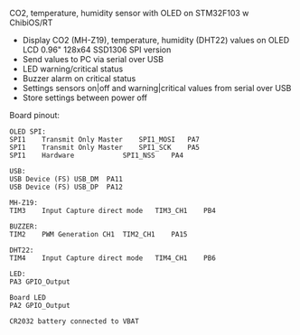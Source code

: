 CO2, temperature, humidity sensor with OLED on STM32F103 w ChibiOS/RT

* Display CO2 (MH-Z19), temperature, humidity (DHT22) values on OLED LCD 0.96" 128x64 SSD1306 SPI version
* Send values to PC via serial over USB
* LED warning/critical status
* Buzzer alarm on critical status
* Settings sensors on|off and warning|critical values from serial over USB
* Store settings between power off

Board pinout:
```
OLED SPI:
SPI1	Transmit Only Master	SPI1_MOSI	PA7
SPI1	Transmit Only Master	SPI1_SCK	PA5
SPI1	Hardware	        SPI1_NSS	PA4

USB:
USB	Device (FS)	USB_DM	PA11
USB	Device (FS)	USB_DP	PA12

MH-Z19:
TIM3	Input Capture direct mode	TIM3_CH1	PB4

BUZZER:
TIM2	PWM Generation CH1	TIM2_CH1	PA15

DHT22:
TIM4	Input Capture direct mode	TIM4_CH1	PB6

LED:
PA3	GPIO_Output

Board LED
PA2	GPIO_Output	

CR2032 battery connected to VBAT
```
